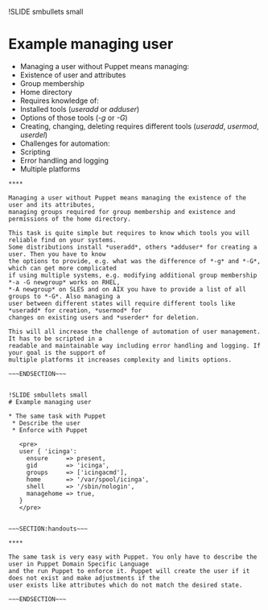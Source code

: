 !SLIDE smbullets small
# Example managing user

* Managing a user without Puppet means managing:
 * Existence of user and attributes
 * Group membership
 * Home directory 
* Requires knowledge of:
 * Installed tools (*useradd* or *adduser*)
 * Options of those tools (*-g* or *-G*)
 * Creating, changing, deleting requires different tools (*useradd*, *usermod*, *userdel*)
* Challenges for automation:
 * Scripting
 * Error handling and logging
 * Multiple platforms

~~~SECTION:handouts~~~
****

Managing a user without Puppet means managing the existence of the user and its attributes,
managing groups required for group membership and existence and permissions of the home directory.

This task is quite simple but requires to know which tools you will reliable find on your systems.
Some distributions install *useradd*, others *adduser* for creating a user. Then you have to know
the options to provide, e.g. what was the difference of *-g* and *-G*, which can get more complicated
if using multiple systems, e.g. modifying additional group membership *-a -G newgroup* works on RHEL,
*-A newgroup* on SLES and on AIX you have to provide a list of all groups to *-G*. Also managing a
user between different states will require different tools like *useradd* for creation, *usermod* for
changes on existing users and *userder* for deletion.

This will all increase the challenge of automation of user management. It has to be scripted in a
readable and maintainable way including error handling and logging. If your goal is the support of
multiple platforms it increases complexity and limits options.

~~~ENDSECTION~~~


!SLIDE smbullets small
# Example managing user

* The same task with Puppet
 * Describe the user
 * Enforce with Puppet

   <pre>
   user { 'icinga':
     ensure     => present,
     gid        => 'icinga',
     groups     => ['icingacmd'],
     home       => '/var/spool/icinga',
     shell      => '/sbin/nologin',
     managehome => true,
   }
   </pre>


~~~SECTION:handouts~~~

****

The same task is very easy with Puppet. You only have to describe the user in Puppet Domain Specific Language
and the run Puppet to enforce it. Puppet will create the user if it does not exist and make adjustments if the
user exists like attributes which do not match the desired state.

~~~ENDSECTION~~~
